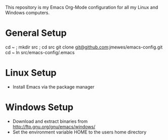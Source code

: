 
This repository is my Emacs Org-Mode configuration for all my Linux and Windows computers.

# General Setup
cd ~ ; mkdir src ; cd src
git clone git@github.com:jmewes/emacs-config.git
cd ~
ln src/emacs-config/.emacs

# Linux Setup
- Install Emacs via the package manager

# Windows Setup
- Download and extract binaries from http://ftp.gnu.org/gnu/emacs/windows/
- Set the environment variable HOME to the users home directory
